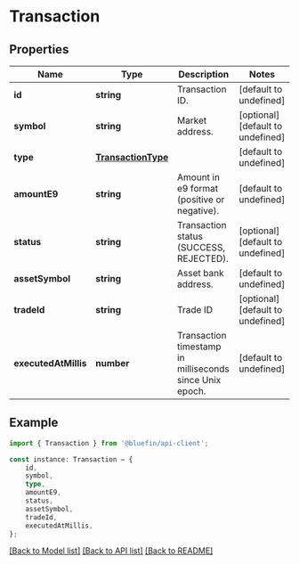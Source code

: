 # Transaction


## Properties

Name | Type | Description | Notes
------------ | ------------- | ------------- | -------------
**id** | **string** | Transaction ID. | [default to undefined]
**symbol** | **string** | Market address. | [optional] [default to undefined]
**type** | [**TransactionType**](TransactionType.md) |  | [default to undefined]
**amountE9** | **string** | Amount in e9 format (positive or negative). | [default to undefined]
**status** | **string** | Transaction status (SUCCESS, REJECTED). | [optional] [default to undefined]
**assetSymbol** | **string** | Asset bank address. | [default to undefined]
**tradeId** | **string** | Trade ID | [optional] [default to undefined]
**executedAtMillis** | **number** | Transaction timestamp in milliseconds since Unix epoch. | [default to undefined]

## Example

```typescript
import { Transaction } from '@bluefin/api-client';

const instance: Transaction = {
    id,
    symbol,
    type,
    amountE9,
    status,
    assetSymbol,
    tradeId,
    executedAtMillis,
};
```

[[Back to Model list]](../README.md#documentation-for-models) [[Back to API list]](../README.md#documentation-for-api-endpoints) [[Back to README]](../README.md)
